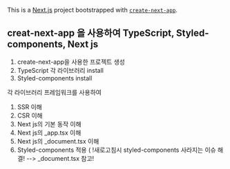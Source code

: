This is a [Next.js](https://nextjs.org/) project bootstrapped with [`create-next-app`](https://github.com/vercel/next.js/tree/canary/packages/create-next-app).

## creat-next-app 을 사용하여 TypeScript, Styled-components, Next js

1. create-next-app을 사용한 프로젝트 생성
2. TypeScript 각 라이브러리 install
3. Styled-components install

각 라이브러리 프레임워크를 사용하여
1. SSR 이해
2. CSR 이해
3. Next js의 기본 동작 이해
4. Next js의 _app.tsx 이해
5. Next js의 _document.tsx 이해
6. Styled-components 적용 
( !새로고침시 styled-components 사라지는 이슈 해결! --> _document.tsx 참고! 
